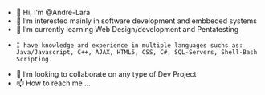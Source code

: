 - 👋 Hi, I’m @Andre-Lara
- 👀 I’m interested mainly in software development and embbeded systems
- 🌱 I’m currently learning Web Design/development and Pentatesting
-     I have knowledge and experience in multiple languages suchs as: Java/Javascript, C++, AJAX, HTML5, CSS, C#, SQL-Servers, Shell-Bash Scripting
- 💞️ I’m looking to collaborate on any type of Dev Project 
- 📫 How to reach me ...

<!---
Andre-Lara/Andre-Lara is a ✨ special ✨ repository because its `README.md` (this file) appears on your GitHub profile.
You can click the Preview link to take a look at your changes.
--->
